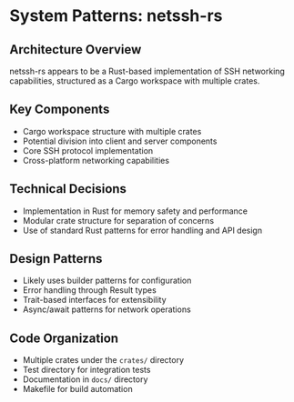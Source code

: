 # System Patterns: netssh-rs

## Architecture Overview
netssh-rs appears to be a Rust-based implementation of SSH networking capabilities, structured as a Cargo workspace with multiple crates.

## Key Components
- Cargo workspace structure with multiple crates
- Potential division into client and server components
- Core SSH protocol implementation
- Cross-platform networking capabilities

## Technical Decisions
- Implementation in Rust for memory safety and performance
- Modular crate structure for separation of concerns
- Use of standard Rust patterns for error handling and API design

## Design Patterns
- Likely uses builder patterns for configuration
- Error handling through Result types
- Trait-based interfaces for extensibility
- Async/await patterns for network operations

## Code Organization
- Multiple crates under the `crates/` directory
- Test directory for integration tests
- Documentation in `docs/` directory
- Makefile for build automation 